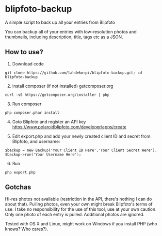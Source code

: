 # blipfoto-backup
A simple script to back up all your entries from Blipfoto

You can backup all of your entries with low-resolution photos and thumbnails, including description, title, tags etc as a JSON.

## How to use?

1) Download code

`git clone https://github.com/lahdekorpi/blipfoto-backup.git; cd blipfoto-backup`

2) Install composer (if not installed) getcomposer.org

`curl -sS https://getcomposer.org/installer | php`

3) Run composer

`php composer.phar install`

4) Goto Blipfoto and register an API key
https://www.polaroidblipfoto.com/developer/apps/create

5) Edit export.php and add your newly created client ID and secret from Blipfoto, and username:

```
$backup = new Backup('Your Client ID Here','Your Client Secret Here');
$backup->run('Your Username Here');
```

6) Run

`php export.php`


## Gotchas
Hi-res photos not available (restriction in the API, there's nothing I can do about that).
Pulling photos, even your own might break Blipfoto's terms of use. I take no responsibility for the use of this tool, use at your own caution.
Only one photo of each entry is pulled. Additional photos are ignored.

Tested with OS X and Linux, might work on Windows if you install PHP (who knows? Who cares?).
